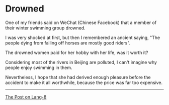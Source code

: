 # Drowned

One of my friends said on WeChat (Chinese Facebook) that a member of their winter swimming group drowned.

I was very shocked at first, but then I remembered an ancient saying, "The people dying from falling off horses are mostly good riders".

The drowned women paid for her hobby with her life, was it worth it?

Considering most of the rivers in Beijing are polluted, I can't imagine why people enjoy swimming in them.

Nevertheless, I hope that she had derived enough pleasure before the accident to make it all worthwhile, because the price was far too expensive.

---

[The Post on Lang-8](http://lang-8.com/1358180/journals/23966868783012201684365692923930595024)
